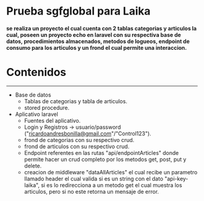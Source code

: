 # Prueba sgfglobal para Laika

#### se realiza un proyecto el cual cuenta con 2 tablas categorias y articulos la cual, poseen un proyecto echo en laravel con su respectiva base de datos, procedimientos almacenados, metodos de logueos, endpoint de consumo para los articulos y un frond el cual permite una interaccion. 


# Contenidos
---------------
* Base de datos
  * Tablas de categorias y tabla de articulos.
  * stored procedure.
* Aplicativo laravel
  * Fuentes del aplicativo.
  * Login y Registros -> usuario/password ("ricardoandresbonilla@gmail.com"/"Control123").
  * frond de categorias con su respectivo crud. 
  * frond de articulos con su respectivo crud. 
  * Endpoint referentes en las rutas "api/endpointArticles" donde permite hacer un crud completo por los metodos get, post, put y delete.
  * creacion de middleware "dataAllArticles" el cual recibe un parametro llamado header el cual valida si es un string con el dato "api-key-laika", si es lo redirecciona a un metodo get el cual muestra los articulos, pero si no este retorna un mensaje de error.

